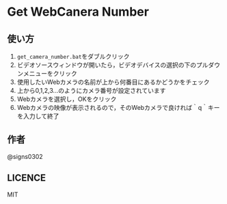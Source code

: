 # Get WebCanera Number

## 使い方
1. `get_camera_number.bat`をダブルクリック
2. ビデオソースウィンドウが開いたら，ビデオデバイスの選択の下のプルダウンメニューをクリック
3. 使用したいWebカメラの名前が上から何番目にあるかどうかをチェック
4. 上から0,1,2,3...のようにカメラ番号が設定されています
5. Webカメラを選択し，OKをクリック
6. Webカメラの映像が表示されるので，そのWebカメラで良ければ｀q｀キーを入力して終了

## 作者
@signs0302

## LICENCE
MIT
